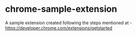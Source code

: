 # chrome-sample-extension

A sample extension created following the steps mentioned at - https://developer.chrome.com/extensions/getstarted
